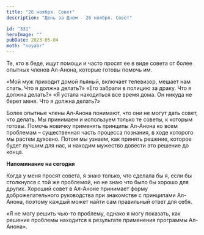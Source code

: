 ```yaml
---
title: "26 ноября. Совет"
description: "День за Днем - 26 ноября. Совет"

id: "331"
heroImage: ""
pubDate: 2023-05-04
moth: "noyabr"
---
```


Те, кто в беде, ищут помощи и часто просят ее в виде совета от более опытных
членов Ал-Анона, которые готовы помочь им.

«Мой муж приходит домой пьяный, включает телевизор, мешает нам спать. Что я
должна делать?» «Его забрали в полицию за драку. Что я должна делать?» «Я
устала находиться все время дома. Он никуда не берет меня. Что я должна
делать?»

Более опытные члены Ал-Анона понимают, что они не могут дать совет, что
делать. Мы принимаем и используем только те советы, к которым готовы. Помочь
новичку применять принципы Ал-Анона ко всем проблемам – существенная часть
процесса познания, в ходе которого мы растем духовно. Потом мы узнаем, как
принять решение, которое будет лучшим для нас, и находим мужество довести это
решение до конца.

**Напоминание на сегодня**

Когда у меня просят совета, я знаю только, что сделала бы я, если бы
столкнулся с той же проблемой, но не знаю что было бы хорошо для других.
Хороший совет в Ал-Аноне принимает форму доброжелательного руководства при
знакомстве с принципами Ал-Анона, поэтому каждый может найти сам правильный
ответ для себя.

«Я не могу решить чью-то проблему, однако я могу показать, как решение
проблемы находится в результате применения программы Ал-Анона».

